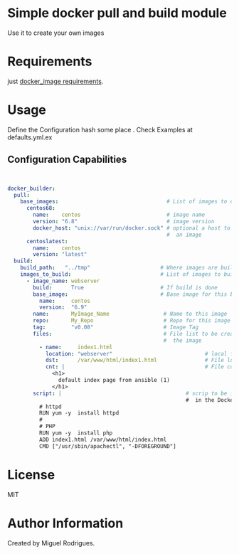 # Simple docker pull and build module
Use it to create  your own images

# Requirements

just [docker_image requirements](http://docs.ansible.com/ansible/latest/docker_image_module.html).

# Usage

Define the Configuration hash some place . Check Examples at defaults.yml.ex

## Configuration Capabilities

```yaml


docker_builder:
  pull:
    base_images:                                  # List of images to download
      centos68:
        name:    centos                           # image name
        version: "6.8"                            # image version
        docker_host: "unix://var/run/docker.sock" # optional a host to download
                                                  #  an image
      centoslatest:
        name:    centos
        version: "latest"
  build:
    build_path:   "../tmp"                      # Where images are built
    images_to_build:                            # List of images to build 
      - image_name: webserver
        build:      True                        # If build is done
        base_image:                             # Base image for this build
          name:     centos
          version:  "6.9"
        name:       MyImage_Name                 # Name to this image
        repo:       My_Repo                      # Repo for this image
        tag:        "v0.08"                      # Image Tag
        files:                                   # File list to be created on
                                                 #  the image
          - name:     index1.html
            location: "webserver"                             # local file name
            dst:      /var/www/html/index1.html               # File location on the image
            cnt: |                                            # File content
              <h1>
                default index page from ansible (1)
              </h1>
        script: |                                       # scrip to be included
                                                        #  in the Dockerfile
          # httpd
          RUN yum -y  install httpd
          #
          # PHP
          RUN yum -y  install php
          ADD index1.html /var/www/html/index.html
          CMD ["/usr/sbin/apachectl", "-DFOREGROUND"]

```


# License

MIT

# Author Information

Created by Miguel Rodrigues.
